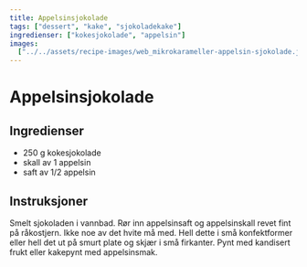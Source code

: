 ```yaml
---
title: Appelsinsjokolade
tags: ["dessert", "kake", "sjokoladekake"]
ingredienser: ["kokesjokolade", "appelsin"]
images:
  ["../../assets/recipe-images/web_mikrokarameller-appelsin-sjokolade.jpg"]
---
```


# Appelsinsjokolade

## Ingredienser

- 250 g kokesjokolade
- skall av 1 appelsin
- saft av 1/2 appelsin

## Instruksjoner

Smelt sjokoladen i vannbad. Rør inn appelsinsaft og appelsinskall revet fint på råkostjern. Ikke noe av det hvite må med. Hell dette i små konfektformer eller hell det ut på smurt plate og skjær i små firkanter. Pynt med kandisert frukt eller kakepynt med appelsinsmak.
